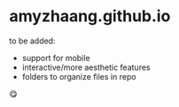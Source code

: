 # amyzhaang.github.io

to be added:
- support for mobile
- interactive/more aesthetic features
- folders to organize files in repo

:yum:
